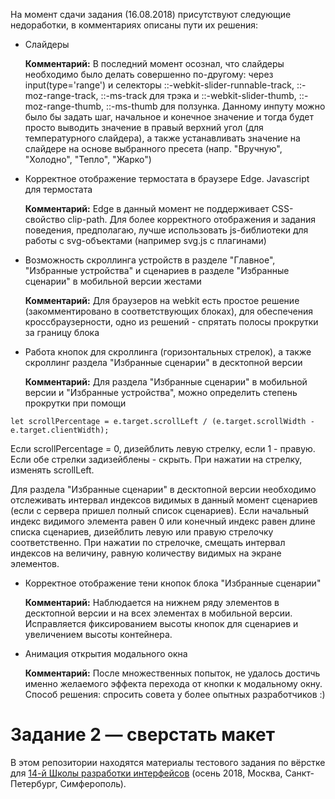 На момент сдачи задания (16.08.2018) присутствуют следующие недоработки, в комментариях описаны пути их решения:

- Слайдеры

  **Комментарий:** В последний момент осознал, что слайдеры необходимо было делать совершенно по-другому: через input(type='range') и селекторы ::-webkit-slider-runnable-track, ::-moz-range-track, ::-ms-track для трэка и ::-webkit-slider-thumb, ::-moz-range-thumb, ::-ms-thumb для ползунка. Данному инпуту можно было бы задать шаг, начальное и конечное значение и тогда будет просто выводить значение в правый верхний угол (для температурного слайдера), а также устанавливать значение на слайдере на основе выбранного пресета (напр. "Вручную", "Холодно", "Тепло", "Жарко")
 
- Корректное отображение термостата в браузере Edge. Javascript для термостата

  **Комментарий:** Edge в данный момент не поддерживает CSS-свойство clip-path. Для более корректного отображения и задания поведения, предполагаю, лучше использовать js-библиотеки для работы с svg-объектами (например svg.js с плагинами)
  
- Возможность скроллинга устройств в разделе "Главное", "Избранные устройства" и сценариев в разделе "Избранные сценарии" в мобильной версии жестами

  **Комментарий:** Для браузеров на webkit есть простое решение (закомментировано в соответствующих блоках), для обеспечения кроссбраузерности, одно из решений - спрятать полосы прокрутки за границу блока
  
- Работа кнопок для скроллинга (горизонтальных стрелок), а также скроллинг раздела "Избранные сценарии" в десктопной версии

  **Комментарий:** 
 Для раздела "Избранные сценарии" в мобильной версии и "Избранные устройства", можно определить степень прокрутки при помощи
 ```
 let scrollPercentage = e.target.scrollLeft / (e.target.scrollWidth - e.target.clientWidth);
 ```
  Если scrollPercentage = 0, дизейблить левую стрелку, если 1 - правую. Если обе стрелки задизейблены - скрыть. При нажатии на стрелку, изменять scrollLeft.

  Для раздела "Избранные сценарии" в десктопной версии необходимо отслеживать интервал индексов видимых в данный момент сценариев (если с сервера пришел полный список сценариев). Если начальный индекс видимого элемента равен 0 или конечный индекс равен длине списка сценариев, дизейблить левую или правую стрелочку соответственно. При нажатии по стрелочке, смещать интервал индексов на величину, равную количеству видимых на экране элементов.

- Корректное отображение тени кнопок блока "Избранные сценарии"

  **Комментарий:** Наблюдается на нижнем ряду элементов в десктопной версии и на всех элементах в мобильной версии. Исправляется фиксированием высоты кнопок для сценариев и увеличением высоты контейнера.

- Анимация открытия модального окна

  **Комментарий:** После множественных попыток, не удалось достичь именно желаемого эффекта перехода от кнопки к модальному окну. Способ решения: спросить совета у более опытных разработчиков :)
 
# Задание 2 — сверстать макет

В этом репозитории находятся материалы тестового задания по вёрстке для [14-й Школы разработки интерфейсов](https://academy.yandex.ru/events/frontend/shri_msk-2018-2) (осень 2018, Москва, Санкт-Петербург, Симферополь).
